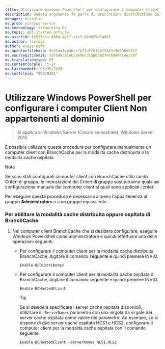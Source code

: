 ```yaml
---
title: Utilizzare Windows PowerShell per configurare i computer Client Non appartenenti al dominio
description: Questo argomento fa parte di BranchCache distribuzione Guide per Windows Server 2016, che illustra come distribuire BranchCache in modalità cache distribuita e ospitato per ottimizzare l'utilizzo della larghezza di banda WAN nelle succursali
manager: brianlic
ms.prod: windows-server
ms.technology: networking-bc
ms.topic: get-started-article
ms.assetid: 1b511e1a-686d-441f-a1c7-d4d029e1a061
ms.author: lizross
author: eross-msft
ms.openlocfilehash: 9b31aa1eed6ccfb72aff012bf9483c90336d0f57
ms.sourcegitcommit: da7b9bce1eba369bcd156639276f6899714e279f
ms.translationtype: MT
ms.contentlocale: it-IT
ms.lasthandoff: 03/26/2020
ms.locfileid: "80319181"
---
```

# <a name="use-windows-powershell-to-configure-non-domain-member-client-computers"></a>Utilizzare Windows PowerShell per configurare i computer Client Non appartenenti al dominio

>Si applica a: Windows Server (Canale semestrale), Windows Server 2016

È possibile utilizzare questa procedura per configurare manualmente un computer client con BranchCache per la modalità cache distribuita o la modalità cache ospitata.  
  
> [!NOTE]  
> Se sono stati configurati computer client con BranchCache utilizzando Criteri di gruppo, le impostazioni dei Criteri di gruppo sostituiranno qualsiasi configurazione manuale dei computer client ai quali sono applicati i criteri.  
  
Per eseguire questa procedura è necessaria almeno l'appartenenza al gruppo **Administrators** o a un gruppo equivalente.  
  
### <a name="to-enable-branchcache-distributed-or-hosted-cache-mode"></a>Per abilitare la modalità cache distribuita oppure ospitata di BranchCache  
  
1.  Nel computer client BranchCache che si desidera configurare, eseguire Windows PowerShell come amministratore e quindi effettuare una delle operazioni seguenti.  
  
    -   Per configurare il computer client per la modalità cache distribuita BranchCache, digitare il comando seguente e quindi premere INVIO.  
  
        `Enable-BCDistributed`  
  
    -   Per configurare il computer client per la modalità cache ospitata di BranchCache, digitare il comando seguente e quindi premere INVIO.  
  
        `Enable-BCHostedClient`  
  
        > [!TIP]  
        > Se si desidera specificare i server cache ospitata disponibili, utilizzare il `-ServerNames` parametro con una virgola da virgole dei server cache ospitata come valore del parametro. Ad esempio, se si dispone di due server cache ospitata HCS1 e HCS2, configurare il computer client per la modalità cache ospitata con il comando seguente.  
        >   
        > `Enable-BCHostedClient -ServerNames HCS1,HCS2`  
  


